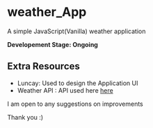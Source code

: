 # weather_App

A simple JavaScript(Vanilla) weather application

**Developement Stage: Ongoing**

## Extra Resources
  - Luncay: Used to design the Application UI
  - Weather API : API used here [here](https://www.weatherapi.com)

I am open to any suggestions on improvements

Thank you :)